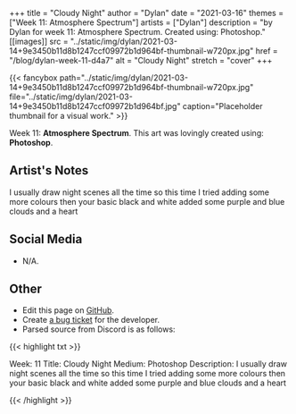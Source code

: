 +++
title =       "Cloudy Night"
author =      "Dylan"
date =        "2021-03-16"
themes =      ["Week 11: Atmosphere Spectrum"]
artists =     ["Dylan"]
description = "by Dylan for week 11: Atmosphere Spectrum. Created using: Photoshop."
[[images]]
              src = "../static/img/dylan/2021-03-14+9e3450b11d8b1247ccf09972b1d964bf-thumbnail-w720px.jpg"
              href = "/blog/dylan-week-11-d4a7"
              alt = "Cloudy Night"
              stretch = "cover"
+++


{{< fancybox path="../static/img/dylan/2021-03-14+9e3450b11d8b1247ccf09972b1d964bf-thumbnail-w720px.jpg" file="../static/img/dylan/2021-03-14+9e3450b11d8b1247ccf09972b1d964bf.jpg" caption="Placeholder thumbnail for a visual work." >}}


Week 11: **Atmosphere Spectrum**. This art was lovingly created using: **Photoshop**.

## Artist's Notes

I usually draw night scenes all the time so this time I tried adding some more colours then your basic black and white added some purple and blue clouds and a heart

## Social Media

- N/A.

## Other

- Edit this page on [GitHub](https://github.com/teaminkling/web-refresh/edit/main/content/blog/dylan-week-11-d4a7.md).
- Create [a bug ticket](https://github.com/teaminkling/web-refresh/issues/new?assignees=&labels=bug&template=problem-report.md&title=) for the developer.
- Parsed source from Discord is as follows:

{{< highlight txt >}}

Week: 11
Title:  Cloudy Night
Medium: Photoshop 
Description: I usually draw night scenes all the time so this time I tried adding some more colours then your basic black and white added some purple and blue clouds and a heart

{{< /highlight >}}